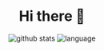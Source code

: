 <h1 align="center">Hi there 👋 </h3>

<p align="center">
  <img src="https://github-readme-stats.vercel.app/api?username=syeehyn&hide=stars,prs,issues,contribs&count_private=true&hide_title=true" alt="github stats" />
  
  <img src="https://github-readme-stats.vercel.app/api/top-langs/?username=syeehyn&hide=jupyter%20notebook" alt="language"/>
</p>



